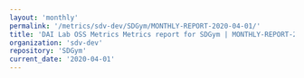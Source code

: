 ```yaml
---
layout: 'monthly'
permalink: '/metrics/sdv-dev/SDGym/MONTHLY-REPORT-2020-04-01/'
title: 'DAI Lab OSS Metrics Metrics report for SDGym | MONTHLY-REPORT-2020-04-01'
organization: 'sdv-dev'
repository: 'SDGym'
current_date: '2020-04-01'
---
```

